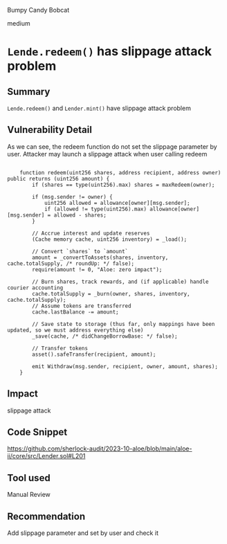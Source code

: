Bumpy Candy Bobcat

medium

# `Lende.redeem()` has slippage attack problem
## Summary

`Lende.redeem()` and `Lender.mint()` have slippage attack problem

## Vulnerability Detail

As we can see, the redeem function do not set the slippage parameter by user. Attacker may launch a slippage attack when user calling redeem

```solidity

    function redeem(uint256 shares, address recipient, address owner) public returns (uint256 amount) {
        if (shares == type(uint256).max) shares = maxRedeem(owner);

        if (msg.sender != owner) {
            uint256 allowed = allowance[owner][msg.sender];
            if (allowed != type(uint256).max) allowance[owner][msg.sender] = allowed - shares;
        }

        // Accrue interest and update reserves
        (Cache memory cache, uint256 inventory) = _load();

        // Convert `shares` to `amount`
        amount = _convertToAssets(shares, inventory, cache.totalSupply, /* roundUp: */ false);
        require(amount != 0, "Aloe: zero impact");

        // Burn shares, track rewards, and (if applicable) handle courier accounting
        cache.totalSupply = _burn(owner, shares, inventory, cache.totalSupply);
        // Assume tokens are transferred
        cache.lastBalance -= amount;

        // Save state to storage (thus far, only mappings have been updated, so we must address everything else)
        _save(cache, /* didChangeBorrowBase: */ false);

        // Transfer tokens
        asset().safeTransfer(recipient, amount);

        emit Withdraw(msg.sender, recipient, owner, amount, shares);
    }
```

## Impact

slippage attack

## Code Snippet

https://github.com/sherlock-audit/2023-10-aloe/blob/main/aloe-ii/core/src/Lender.sol#L201

## Tool used

Manual Review

## Recommendation

Add slippage parameter and set by user and check it
